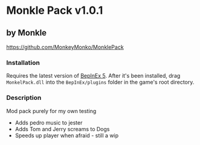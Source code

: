 # Monkle Pack v1.0.1
## by Monkle
https://github.com/MonkeyMonko/MonklePack

### Installation
Requires the latest version of [BepInEx 5](https://github.com/BepInEx/BepInEx). After it's been installed, drag `MonkelPack.dll` into the `BepInEx/plugins` folder in the game's root directory.

### Description
Mod pack purely for my own testing

 - Adds pedro music to jester
 - Adds Tom and Jerry screams to Dogs
 - Speeds up player when afraid - still a wip